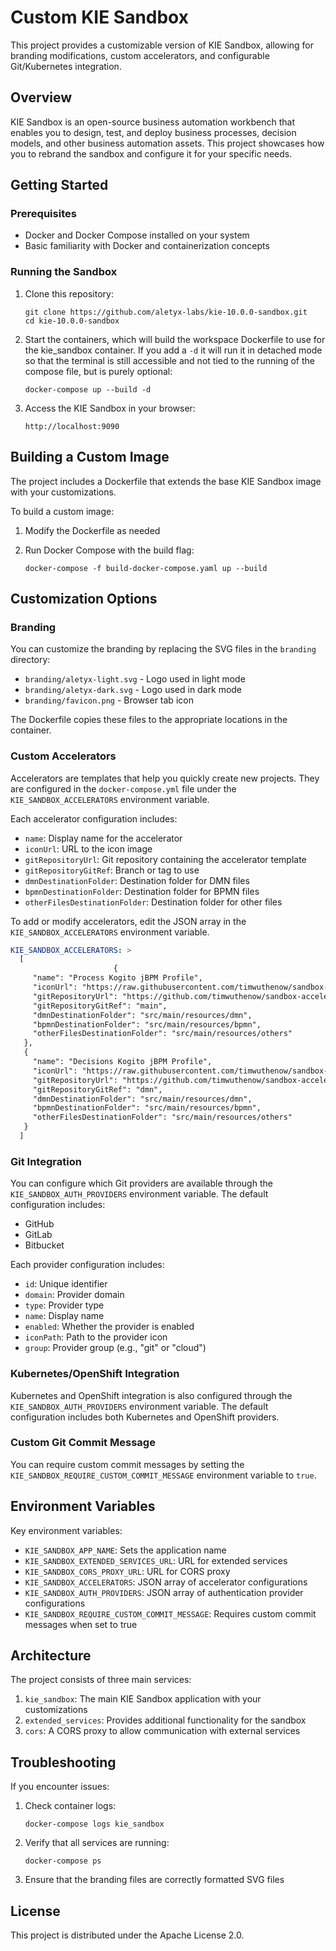 # Custom KIE Sandbox

This project provides a customizable version of KIE Sandbox, allowing for branding modifications, custom accelerators, and configurable Git/Kubernetes integration.

## Overview

KIE Sandbox is an open-source business automation workbench that enables you to design, test, and deploy business processes, decision models, and other business automation assets. This project showcases how you to rebrand the sandbox and configure it for your specific needs.

## Getting Started

### Prerequisites

- Docker and Docker Compose installed on your system
- Basic familiarity with Docker and containerization concepts

### Running the Sandbox

1. Clone this repository:

   ```
   git clone https://github.com/aletyx-labs/kie-10.0.0-sandbox.git
   cd kie-10.0.0-sandbox
   ```

2. Start the containers, which will build the workspace Dockerfile to use for the kie_sandbox container. If you add a `-d` it will run it in detached mode so that the terminal is still accessible and not tied to the running of the compose file, but is purely optional:

   ```
   docker-compose up --build -d
   ```

3. Access the KIE Sandbox in your browser:
   ```
   http://localhost:9090
   ```

## Building a Custom Image

The project includes a Dockerfile that extends the base KIE Sandbox image with your customizations.

To build a custom image:

1. Modify the Dockerfile as needed
2. Run Docker Compose with the build flag:

   ```
   docker-compose -f build-docker-compose.yaml up --build
   ```

## Customization Options

### Branding

You can customize the branding by replacing the SVG files in the `branding` directory:

- `branding/aletyx-light.svg` - Logo used in light mode
- `branding/aletyx-dark.svg` - Logo used in dark mode
- `branding/favicon.png` - Browser tab icon

The Dockerfile copies these files to the appropriate locations in the container.

### Custom Accelerators

Accelerators are templates that help you quickly create new projects. They are configured in the `docker-compose.yml` file under the `KIE_SANDBOX_ACCELERATORS` environment variable.

Each accelerator configuration includes:

- `name`: Display name for the accelerator
- `iconUrl`: URL to the icon image
- `gitRepositoryUrl`: Git repository containing the accelerator template
- `gitRepositoryGitRef`: Branch or tag to use
- `dmnDestinationFolder`: Destination folder for DMN files
- `bpmnDestinationFolder`: Destination folder for BPMN files
- `otherFilesDestinationFolder`: Destination folder for other files

To add or modify accelerators, edit the JSON array in the `KIE_SANDBOX_ACCELERATORS` environment variable.

```yaml
KIE_SANDBOX_ACCELERATORS: >
  [
                       {
     "name": "Process Kogito jBPM Profile",
     "iconUrl": "https://raw.githubusercontent.com/timwuthenow/sandbox-accelerators/refs/heads/main/quarkus-logo.png",
     "gitRepositoryUrl": "https://github.com/timwuthenow/sandbox-accelerators.git",
     "gitRepositoryGitRef": "main",
     "dmnDestinationFolder": "src/main/resources/dmn",
     "bpmnDestinationFolder": "src/main/resources/bpmn",
     "otherFilesDestinationFolder": "src/main/resources/others"
   },
   {
     "name": "Decisions Kogito jBPM Profile",
     "iconUrl": "https://raw.githubusercontent.com/timwuthenow/sandbox-accelerators/refs/heads/main/quarkus-logo.png",
     "gitRepositoryUrl": "https://github.com/timwuthenow/sandbox-accelerators.git",
     "gitRepositoryGitRef": "dmn",
     "dmnDestinationFolder": "src/main/resources/dmn",
     "bpmnDestinationFolder": "src/main/resources/bpmn",
     "otherFilesDestinationFolder": "src/main/resources/others"
   }
  ]
```

### Git Integration

You can configure which Git providers are available through the `KIE_SANDBOX_AUTH_PROVIDERS` environment variable. The default configuration includes:

- GitHub
- GitLab
- Bitbucket

Each provider configuration includes:

- `id`: Unique identifier
- `domain`: Provider domain
- `type`: Provider type
- `name`: Display name
- `enabled`: Whether the provider is enabled
- `iconPath`: Path to the provider icon
- `group`: Provider group (e.g., "git" or "cloud")

### Kubernetes/OpenShift Integration

Kubernetes and OpenShift integration is also configured through the `KIE_SANDBOX_AUTH_PROVIDERS` environment variable. The default configuration includes both Kubernetes and OpenShift providers.

### Custom Git Commit Message

You can require custom commit messages by setting the `KIE_SANDBOX_REQUIRE_CUSTOM_COMMIT_MESSAGE` environment variable to `true`.

## Environment Variables

Key environment variables:

- `KIE_SANDBOX_APP_NAME`: Sets the application name
- `KIE_SANDBOX_EXTENDED_SERVICES_URL`: URL for extended services
- `KIE_SANDBOX_CORS_PROXY_URL`: URL for CORS proxy
- `KIE_SANDBOX_ACCELERATORS`: JSON array of accelerator configurations
- `KIE_SANDBOX_AUTH_PROVIDERS`: JSON array of authentication provider configurations
- `KIE_SANDBOX_REQUIRE_CUSTOM_COMMIT_MESSAGE`: Requires custom commit messages when set to true

## Architecture

The project consists of three main services:

1. `kie_sandbox`: The main KIE Sandbox application with your customizations
2. `extended_services`: Provides additional functionality for the sandbox
3. `cors`: A CORS proxy to allow communication with external services

## Troubleshooting

If you encounter issues:

1. Check container logs:

   ```
   docker-compose logs kie_sandbox
   ```

2. Verify that all services are running:

   ```
   docker-compose ps
   ```

3. Ensure that the branding files are correctly formatted SVG files

## License

This project is distributed under the Apache License 2.0.
